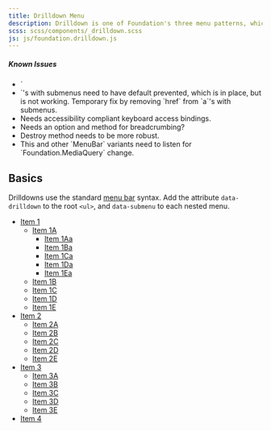 ```yaml
---
title: Drilldown Menu
description: Drilldown is one of Foundation's three menu patterns, which converts a series of nested lists into a vertical drilldown menu.
scss: scss/components/_drilldown.scss
js: js/foundation.drilldown.js
---
```



<div class="alert callout">
  <h5>Known Issues</h5>
  <ul>
    <li>`<li>`'s with submenus need to have default prevented, which is in place, but is not working. Temporary fix by removing `href` from `a`'s with submenus.</li>
    <li>Needs accessibility compliant keyboard access bindings.</li>
    <li>Needs an option and method for breadcrumbing?</li>
    <li>Destroy method needs to be more robust.</li>
    <li>This and other `MenuBar` variants need to listen for `Foundation.MediaQuery` change.</li>  </ul>
</div>


## Basics

Drilldowns use the standard [menu bar](menu-bar.html) syntax. Add the attribute `data-drilldown` to the root `<ul>`, and `data-submenu` to each nested menu.


<ul class="vertical menu-bar" data-drilldown style="width: 300px;" id="m1">
  <li class='has-submenu'>
    <a href="#">Item 1</a>
    <ul class="vertical menu-bar" data-submenu id="m2">
      <li class='has-submenu'>
        <a href="#">Item 1A</a>
        <ul class="vertical menu-bar" data-submenu id="m3">
          <li><a href="#">Item 1Aa</a></li>
          <li><a href="#">Item 1Ba</a></li>
          <li><a href="#">Item 1Ca</a></li>
          <li><a href="#">Item 1Da</a></li>
          <li><a href="#">Item 1Ea</a></li>
        </ul>
      </li>
      <li><a href="#">Item 1B</a></li>
      <li><a href="#">Item 1C</a></li>
      <li><a href="#">Item 1D</a></li>
      <li><a href="#">Item 1E</a></li>
    </ul>
  </li>
  <li class='has-submenu'>
    <a href="#">Item 2</a>
    <ul class="vertical menu-bar" data-submenu>
      <li><a href="#">Item 2A</a></li>
      <li><a href="#">Item 2B</a></li>
      <li><a href="#">Item 2C</a></li>
      <li><a href="#">Item 2D</a></li>
      <li><a href="#">Item 2E</a></li>
    </ul>
  </li>
  <li class='has-submenu'>
    <a href="#">Item 3</a>
    <ul class="vertical menu-bar" data-submenu>
      <li><a href="#">Item 3A</a></li>
      <li><a href="#">Item 3B</a></li>
      <li><a href="#">Item 3C</a></li>
      <li><a href="#">Item 3D</a></li>
      <li><a href="#">Item 3E</a></li>
    </ul>
  </li>
  <li><a href='#'> Item 4</a></li>
</ul>
